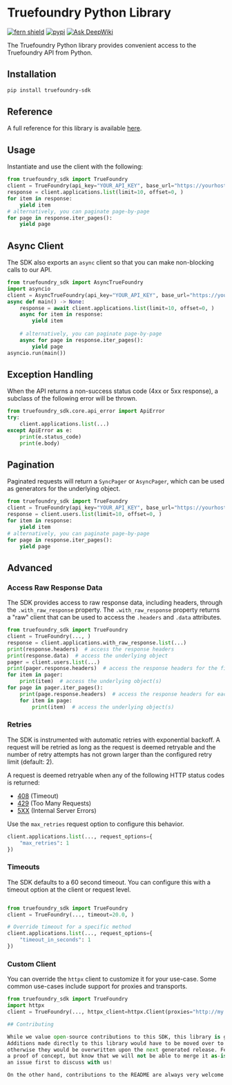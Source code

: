 # Truefoundry Python Library

[![fern shield](https://img.shields.io/badge/%F0%9F%8C%BF-Built%20with%20Fern-brightgreen)](https://buildwithfern.com?utm_source=github&utm_medium=github&utm_campaign=readme&utm_source=https%3A%2F%2Fgithub.com%2Ftruefoundry%2Ftruefoundry-python-sdk)
[![pypi](https://img.shields.io/pypi/v/truefoundry-sdk)](https://pypi.python.org/pypi/truefoundry-sdk)
[![Ask DeepWiki](https://deepwiki.com/badge.svg)](https://deepwiki.com/truefoundry/truefoundry-python-sdk)

The Truefoundry Python library provides convenient access to the Truefoundry API from Python.

## Installation

```sh
pip install truefoundry-sdk
```

## Reference

A full reference for this library is available [here](./reference.md).

## Usage

Instantiate and use the client with the following:

```python
from truefoundry_sdk import TrueFoundry
client = TrueFoundry(api_key="YOUR_API_KEY", base_url="https://yourhost.com/path/to/api", )
response = client.applications.list(limit=10, offset=0, )
for item in response:
    yield item
# alternatively, you can paginate page-by-page
for page in response.iter_pages():
    yield page
```

## Async Client

The SDK also exports an `async` client so that you can make non-blocking calls to our API.

```python
from truefoundry_sdk import AsyncTrueFoundry
import asyncio
client = AsyncTrueFoundry(api_key="YOUR_API_KEY", base_url="https://yourhost.com/path/to/api", )
async def main() -> None:
    response = await client.applications.list(limit=10, offset=0, )
    async for item in response:
        yield item
    
    # alternatively, you can paginate page-by-page
    async for page in response.iter_pages():
        yield page
asyncio.run(main())
```

## Exception Handling

When the API returns a non-success status code (4xx or 5xx response), a subclass of the following error
will be thrown.

```python
from truefoundry_sdk.core.api_error import ApiError
try:
    client.applications.list(...)
except ApiError as e:
    print(e.status_code)
    print(e.body)
```

## Pagination

Paginated requests will return a `SyncPager` or `AsyncPager`, which can be used as generators for the underlying object.

```python
from truefoundry_sdk import TrueFoundry
client = TrueFoundry(api_key="YOUR_API_KEY", base_url="https://yourhost.com/path/to/api", )
response = client.users.list(limit=10, offset=0, )
for item in response:
    yield item
# alternatively, you can paginate page-by-page
for page in response.iter_pages():
    yield page
```

## Advanced

### Access Raw Response Data

The SDK provides access to raw response data, including headers, through the `.with_raw_response` property.
The `.with_raw_response` property returns a "raw" client that can be used to access the `.headers` and `.data` attributes.

```python
from truefoundry_sdk import TrueFoundry
client = TrueFoundry(..., )
response = client.applications.with_raw_response.list(...)
print(response.headers)  # access the response headers
print(response.data)  # access the underlying object
pager = client.users.list(...)
print(pager.response.headers)  # access the response headers for the first page
for item in pager:
    print(item)  # access the underlying object(s)
for page in pager.iter_pages():
    print(page.response.headers)  # access the response headers for each page
    for item in page:
        print(item)  # access the underlying object(s)
```

### Retries

The SDK is instrumented with automatic retries with exponential backoff. A request will be retried as long
as the request is deemed retryable and the number of retry attempts has not grown larger than the configured
retry limit (default: 2).

A request is deemed retryable when any of the following HTTP status codes is returned:

- [408](https://developer.mozilla.org/en-US/docs/Web/HTTP/Status/408) (Timeout)
- [429](https://developer.mozilla.org/en-US/docs/Web/HTTP/Status/429) (Too Many Requests)
- [5XX](https://developer.mozilla.org/en-US/docs/Web/HTTP/Status/500) (Internal Server Errors)

Use the `max_retries` request option to configure this behavior.

```python
client.applications.list(..., request_options={
    "max_retries": 1
})
```

### Timeouts

The SDK defaults to a 60 second timeout. You can configure this with a timeout option at the client or request level.

```python

from truefoundry_sdk import TrueFoundry
client = TrueFoundry(..., timeout=20.0, )

# Override timeout for a specific method
client.applications.list(..., request_options={
    "timeout_in_seconds": 1
})
```

### Custom Client

You can override the `httpx` client to customize it for your use-case. Some common use-cases include support for proxies
and transports.

```python
from truefoundry_sdk import TrueFoundry
import httpx
client = TrueFoundry(..., httpx_client=httpx.Client(proxies="http://my.test.proxy.example.com", transport=httpx.HTTPTransport(local_address="0.0.0.0"), ))```

## Contributing

While we value open-source contributions to this SDK, this library is generated programmatically.
Additions made directly to this library would have to be moved over to our generation code,
otherwise they would be overwritten upon the next generated release. Feel free to open a PR as
a proof of concept, but know that we will not be able to merge it as-is. We suggest opening
an issue first to discuss with us!

On the other hand, contributions to the README are always very welcome!
